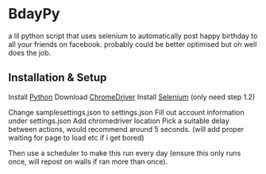 # BdayPy
a lil python script that uses selenium to automatically post happy birthday to all your friends on facebook.
probably could be better optimised but oh well does the job.

 ## Installation & Setup
Install [Python](https://www.python.org/downloads/)
Download [ChromeDriver](chromedriver.chromium.org/downloads)
Install [Selenium](https://selenium-python.readthedocs.io/installation.html#downloading-python-bindings-for-selenium) (only need step 1.2)

Change samplesettings.json to settings.json
Fill out account information under settings.json
Add chromedriver location
Pick a suitable delay between actions, would recommend around 5 seconds. (will add proper waiting for page to load etc if i get bored)

Then use a scheduler to make this run every day (ensure this only runs once, will repost on walls if ran more than once).